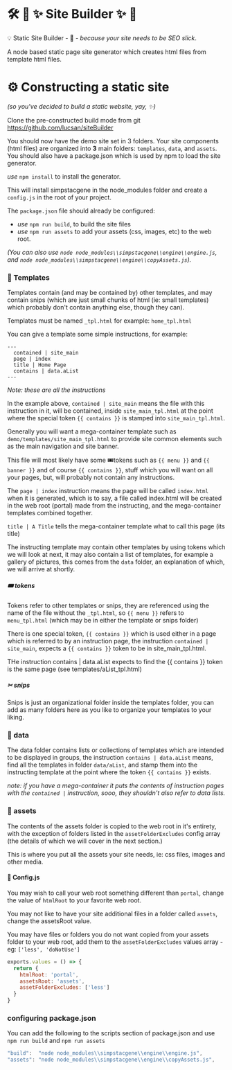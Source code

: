 # 🛠 💎 ✨ Site Builder ✨ 💎

💡 Static Site Builder - 💎 - _because your site needs to be SEO slick_.

A node based static page site generator which creates html files from template html files.

# ⚙ Constructing a static site

_(so you've decided to build a static website, yay, ✨)_

Clone the pre-constructed build mode from git https://github.com/lucsan/siteBuilder

You should now have the demo site set in 3 folders. Your site components (html files) are organized into __3__ main folders: `templates`, `data`, and `assets`. You should also have a package.json which is used by npm to load the site generator.

 _use_ `npm install` to install the generator.

This will install simpstacgene in the node_modules folder and create a `config.js` in the root of your project.

The `package.json` file should already be configured:
- _use_ `npm run build`,  to build the site files
- _use_ `npm run assets` to add your assets (css, images, etc) to the web root.

_(You can also use `node node_modules\\simpstacgene\\engine\\engine.js`, and `node node_modules\\simpstacgene\\engine\\copyAssets.js`)._

### 🧬 Templates

Templates contain (and may be contained by) other templates, and may contain snips (which are just small chunks of html (ie: small templates) which probably don't contain anything else, though they can).

Templates must be named `_tpl.html` for example: `home_tpl.html`

You can give a template some simple instructions, for example:

```
---
  contained | site_main
  page | index
  title | Home Page
  contains | data.aList
---
```
_Note: these are all the instructions_

In the example above, `contained | site_main` means the file with this instruction in it, will be contained, inside `site_main_tpl.html` at the point where the special token `{{ contains }}` is stamped into `site_main_tpl.html`.

Generally you will want a mega-container template such as `demo/templates/site_main_tpl.html` to provide site common elements such as the main navigation and site banner.

This file will most likely have some 🎟tokens such as `{{ menu }}` and `{{ banner }}` and of course `{{ contains }}`, stuff which you will want on all your pages, but, will probably not contain any instructions.

The `page | index` instruction means the page will be called `index.html` when it is generated, which is to say, a file called index.html will be created in the web root (portal) made from the instructing, and the mega-container templates combined together.

`title | A Title` tells the mega-container template what to call this page (its title)

The instructing template may contain other templates by using tokens which we will look at next, it may also contain a list of templates, for example a gallery of pictures, this comes from the `data` folder, an explanation of which, we will arrive at shortly.

##### 🎟 tokens

Tokens refer to other templates or snips, they are referenced using the name of the file without the `_tpl.html`, so `{{ menu }}` refers to `menu_tpl.html` (which may be in either the template or snips folder)

There is one special token, `{{ contains }}` which is used either in a page which is referred to by an instruction page, the instruction `contained | site_main`, expects a `{{ contains }}` token to be in site_main_tpl.html.

THe instruction contains | data.aList expects to find the {{ contains }} token is the same page (see templates/aList_tpl.html)

##### ✂ snips

Snips is just an organizational folder inside the templates folder, you can add as many folders here as you like to organize your templates to your liking.

### 🧺 data

The data folder contains lists or collections of templates which are intended to be displayed in groups, the instruction `contains | data.aList` means, find all the templates in folder `data/aList`, and  stamp them into the instructing template at the point where the token `{{ contains }}` exists.

_note: if you have a mega-container it puts the contents of instruction pages with the `contained |` instruction, sooo, they shouldn't also refer to data lists._

### 🎎 assets

The contents of the assets folder is copied to the web root in it's entirety, with the exception of folders listed in the `assetFolderExcludes` config array (the details of which we will cover in the next section.)

This is where you put all the assets your site needs, ie: css files, images and other media.

#### 📃 Config.js

You may wish to call your web root something different than `portal`, change the value of `htmlRoot` to your favorite web root.

You may not like to have your site additional files in a folder called `assets`, change the assetsRoot value.

You may have files or folders you do not want copied from your assets folder to your web root, add them to the `assetFolderExcludes` values array - eg: `['less', 'doNotUse']`
```javascript
exports.values = () => {
  return {
    htmlRoot: 'portal',
    assetsRoot: 'assets',
    assetFolderExcludes: ['less']
  }
}
```

### configuring package.json

You can add the following to the scripts section of package.json and use `npm run build` and `npm run assets`

```javascript
"build":  "node node_modules\\simpstacgene\\engine\\engine.js",
"assets": "node node_modules\\simpstacgene\\engine\\copyAssets.js",
```
